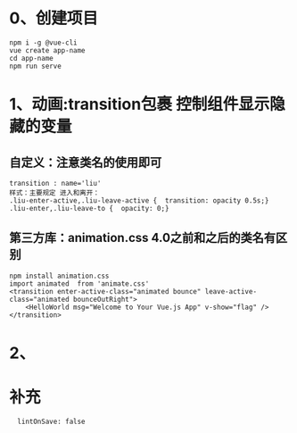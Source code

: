 # 0、创建项目
```
npm i -g @vue-cli
vue create app-name
cd app-name
npm run serve
```

# 1、动画:transition包裹 控制组件显示隐藏的变量
## 自定义：注意类名的使用即可
```
transition : name='liu'
样式：主要规定 进入和离开：
.liu-enter-active,.liu-leave-active {  transition: opacity 0.5s;}
.liu-enter,.liu-leave-to {  opacity: 0;}
```

## 第三方库：animation.css 4.0之前和之后的类名有区别
```
npm install animation.css
import animated  from 'animate.css'
<transition enter-active-class="animated bounce" leave-active-class="animated bounceOutRight">
    <HelloWorld msg="Welcome to Your Vue.js App" v-show="flag" />
</transition>
```

# 2、







# 补充
```
  lintOnSave: false

```
